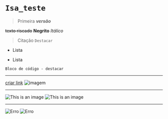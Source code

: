 # `Isa_teste`
> Primeira ***versão***


~~texto riscado~~
**Negrito**
*Itálico*
>Citação
`Destacar`


* Lista
- Lista


```Bloco de código - destacar```

***

[criar link](Link)
![imagem](Link)

***

![This is an image](https://myoctocat.com/assets/images/base-octocat.svg)
![This is an image](https://thumbs.dreamstime.com/b/caniche-de-brinquedo-branca-20107928.jpg)

***

![Erro](Imagem2.jfif)
![Erro](Imagem1.jfif)

